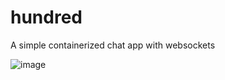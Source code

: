 # hundred
A simple containerized chat app with websockets

![image](https://user-images.githubusercontent.com/46648240/227729479-646c67cc-e7d1-4729-bca1-5c9683b204ba.png)
